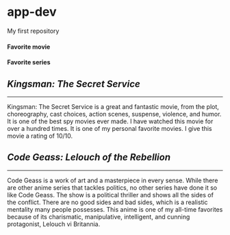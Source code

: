 # app-dev
My first repository
#### Favorite movie
#### Favorite series
## *Kingsman: The Secret Service*
______________________________________________________________________
Kingsman: The Secret Service is a great and fantastic movie, from the plot, choreography, cast choices, action scenes, suspense, violence, and humor. It is one of
the best spy movies ever made. I have watched this movie for over a hundred times. It is one of my personal favorite movies. I give this movie a rating of 10/10.
## *Code Geass: Lelouch of the Rebellion*
______________________________________________________________________
Code Geass is a work of art and a masterpiece in every sense. While there are other anime series that tackles politics, no other series have done it so like Code
Geass. The show is a political thriller and shows all the sides of the conflict. There are no good sides and bad sides, which is a realistic mentality many people
possesses. This anime is one of my all-time favorites because of its charismatic, manipulative, intelligent, and cunning protagonist, Lelouch vi Britannia.
